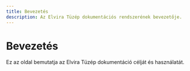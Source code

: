```yaml
---
title: Bevezetés
description: Az Elvira Tüzép dokumentációs rendszerének bevezetője.
---
```


# Bevezetés

Ez az oldal bemutatja az Elvira Tüzép dokumentáció célját és használatát.
